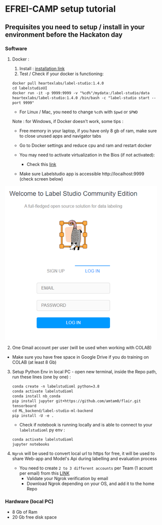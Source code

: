 # EFREI-CAMP setup tutorial <a name="home"></a>

## Prequisites you need to setup / install in your environment before the Hackaton day

### Software
1. Docker : 

    1. Install : [installation link](https://docs.docker.com/get-docker/)
    2. Test / Check if your docker is functioning:
    ```
    docker pull heartexlabs/label-studio:1.4.0
    cd labelstudioUI
    docker run -it -p 9999:9999 -v "%cd%"/mydata:/label-studio/data heartexlabs/label-studio:1.4.0 /bin/bash -c "label-studio start --port 9999"
    ```
    - For Linux / Mac, you need to change `%cd%` with `$pwd` or `$PWD`
    
    Note : for Windows, if Docker doesn't work, some tips :
    - Free memory in your laptop, if you have only 8 gb of ram, make sure to close unused apps and navigator tabs
    - Go to Docker settings and reduce cpu and ram and restart docker
    - You may need to activate virtualization in the Bios (if not activated):
        - Check this [link](https://2nwiki.2n.cz/pages/viewpage.action?pageId=75202968)

    - Make sure Labelstudio app is accessible http://localhost:9999 (check screen below)
<img src="doc-imgs/ls_welcome.PNG" width=500px/>

2. One Gmail account per user (will be used when working with COLAB)
 - Make sure you have free space in Google Drive if you do training on COLAB (at least 8 Gb)

3. Setup Python Env in local PC - open new terminal, inside the Repo path, run these lines (one by one) :
    ```
    conda create -n labelstudioml python=3.8
    conda activate labelstudioml
    conda install nb_conda
    pip install jupyter git+https://github.com/amtam0/flair.git tensorboard
    cd ML_backend/label-studio-ml-backend
    pip install -U -e .
    ```
    - Check if notebook is running locally and is able to connect to your `labelstudioml` py env :
    ```
    conda activate labelstudioml
    jupyter notebooks
    ```
4. `Ngrok` will be used to convert local url to https for free, it will be used to share Web-app and Model's Api during labelling and evaluation process

    - You need to create `2 to 3 different accounts` per Team (1 acount per email) from this [LINK](https://ngrok.com/)
        - Validate your Ngrok verification by email
        - Download Ngrok depending on your OS, and add it to the home Repo

### Hardware (local PC)
- 8 Gb of Ram
- 20 Gb free disk space
